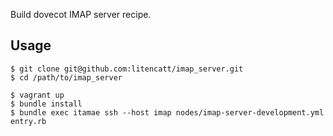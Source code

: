 Build dovecot IMAP server recipe.

## Usage

```
$ git clone git@github.com:litencatt/imap_server.git
$ cd /path/to/imap_server

$ vagrant up
$ bundle install
$ bundle exec itamae ssh --host imap nodes/imap-server-development.yml entry.rb
```
